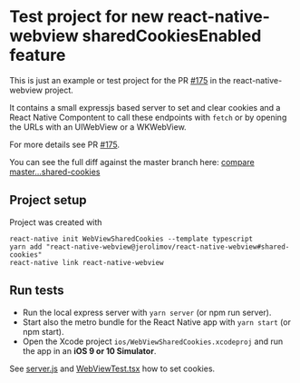 # Test project for new react-native-webview sharedCookiesEnabled feature

This is just an example or test project for the
PR [#175](https://github.com/react-native-community/react-native-webview/pull/175)
in the react-native-webview project.

It contains a small expressjs based server to set and clear cookies
and a React Native Compontent to call these endpoints with `fetch` or by opening
the URLs with an UIWebView or a WKWebView.

For more details see
PR [#175](https://github.com/react-native-community/react-native-webview/pull/175).

You can see the full diff against the master branch here:
[compare master...shared-cookies](https://github.com/react-native-community/react-native-webview/compare/master...jerolimov:shared-cookies)

## Project setup

Project was created with

```
react-native init WebViewSharedCookies --template typescript
yarn add "react-native-webview@jerolimov/react-native-webview#shared-cookies"
react-native link react-native-webview
```

## Run tests

*   Run the local express server with `yarn server` (or npm run server).
*   Start also the metro bundle for the React Native app with `yarn start` (or npm start).
*   Open the Xcode project `ios/WebViewSharedCookies.xcodeproj` and run the app in an **iOS 9 or 10 Simulator**.

See [server.js](server.js) and [WebViewTest.tsx](WebViewTest.tsx) how to set cookies.
